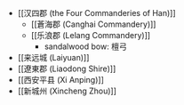 - [[汉四郡 (the Four Commanderies of Han)]]
    - [[蒼海郡 (Canghai Commandery)]]
    - [[乐浪郡 (Lelang Commandery)]]
        - sandalwood bow: 檀弓
- [[来远城 (Laiyuan)]]
- [[遼東郡 (Liaodong Shire)]]
- [[西安平县 (Xi Anping)]]
- [[新城州 (Xincheng Zhou)]]

